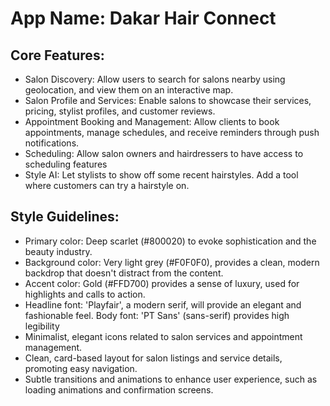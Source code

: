 # **App Name**: Dakar Hair Connect

## Core Features:

- Salon Discovery: Allow users to search for salons nearby using geolocation, and view them on an interactive map.
- Salon Profile and Services: Enable salons to showcase their services, pricing, stylist profiles, and customer reviews.
- Appointment Booking and Management: Allow clients to book appointments, manage schedules, and receive reminders through push notifications.
- Scheduling: Allow salon owners and hairdressers to have access to scheduling features
- Style AI: Let stylists to show off some recent hairstyles. Add a tool where customers can try a hairstyle on.

## Style Guidelines:

- Primary color: Deep scarlet (#800020) to evoke sophistication and the beauty industry.
- Background color: Very light grey (#F0F0F0), provides a clean, modern backdrop that doesn't distract from the content.
- Accent color: Gold (#FFD700) provides a sense of luxury, used for highlights and calls to action.
- Headline font: 'Playfair', a modern serif, will provide an elegant and fashionable feel. Body font: 'PT Sans' (sans-serif) provides high legibility
- Minimalist, elegant icons related to salon services and appointment management.
- Clean, card-based layout for salon listings and service details, promoting easy navigation.
- Subtle transitions and animations to enhance user experience, such as loading animations and confirmation screens.